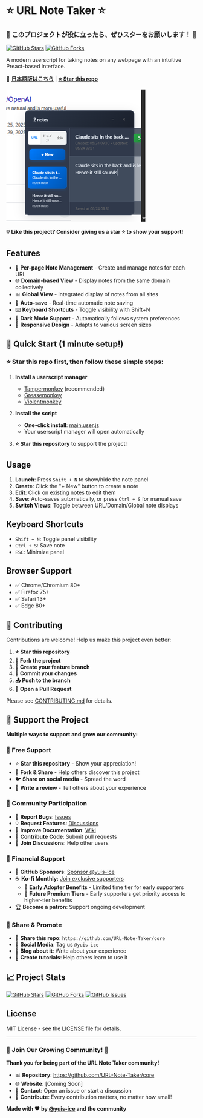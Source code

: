 # ⭐ URL Note Taker ⭐

### 🚀 このプロジェクトが役に立ったら、ぜひスターをお願いします！ 🚀

[![GitHub Stars](https://img.shields.io/github/stars/URL-Note-Taker/core?style=social)](https://github.com/URL-Note-Taker/core/stargazers)
[![GitHub Forks](https://img.shields.io/github/forks/URL-Note-Taker/core?style=social)](https://github.com/URL-Note-Taker/core/network/members)

A modern userscript for taking notes on any webpage with an intuitive Preact-based interface.

📝 **[日本語版はこちら](README.ja.md)** | **[⭐ Star this repo](https://github.com/URL-Note-Taker/core)**

![URL Note Taker Screenshot](assets/app.png)

**💡 Like this project? Consider giving us a star ⭐ to show your support!**

## Features

- 📝 **Per-page Note Management** - Create and manage notes for each URL
- 🌐 **Domain-based View** - Display notes from the same domain collectively  
- 📊 **Global View** - Integrated display of notes from all sites
- 💾 **Auto-save** - Real-time automatic note saving
- ⌨️ **Keyboard Shortcuts** - Toggle visibility with Shift+N
- 🎨 **Dark Mode Support** - Automatically follows system preferences
- 📱 **Responsive Design** - Adapts to various screen sizes

## 🚀 Quick Start (1 minute setup!)

### ⭐ Star this repo first, then follow these simple steps:

1. **Install a userscript manager**
   - [Tampermonkey](https://www.tampermonkey.net/) (recommended)
   - [Greasemonkey](https://www.greasespot.net/)
   - [Violentmonkey](https://violentmonkey.github.io/)

2. **Install the script**
   - **One-click install**: [main.user.js](main.user.js)
   - Your userscript manager will open automatically

3. **⭐ Star this repository** to support the project!

## Usage

1. **Launch**: Press `Shift + N` to show/hide the note panel
2. **Create**: Click the "+ New" button to create a note
3. **Edit**: Click on existing notes to edit them
4. **Save**: Auto-saves automatically, or press `Ctrl + S` for manual save
5. **Switch Views**: Toggle between URL/Domain/Global note displays

## Keyboard Shortcuts

- `Shift + N`: Toggle panel visibility
- `Ctrl + S`: Save note
- `ESC`: Minimize panel

## Browser Support

- ✅ Chrome/Chromium 80+
- ✅ Firefox 75+
- ✅ Safari 13+
- ✅ Edge 80+

## 🤝 Contributing

Contributions are welcome! Help us make this project even better:

1. **⭐ Star this repository**
2. **🍴 Fork the project**
3. **🔧 Create your feature branch**
4. **📝 Commit your changes**
5. **📤 Push to the branch**
6. **🎯 Open a Pull Request**

Please see [CONTRIBUTING.md](CONTRIBUTING.md) for details.

## 💪 Support the Project

**Multiple ways to support and grow our community:**

### 🌟 Free Support
- ⭐ **Star this repository** - Show your appreciation!
- 🍴 **Fork & Share** - Help others discover this project
- 🐦 **Share on social media** - Spread the word
- 📝 **Write a review** - Tell others about your experience

### 🤝 Community Participation  
- 🐛 **Report Bugs**: [Issues](../../issues)
- 💡 **Request Features**: [Discussions](../../discussions)
- 📖 **Improve Documentation**: [Wiki](../../wiki)
- 🔧 **Contribute Code**: Submit pull requests
- 💬 **Join Discussions**: Help other users

### 💝 Financial Support
- 💖 **GitHub Sponsors**: [Sponsor @yuis-ice](https://github.com/sponsors/yuis-ice)
- ☕ **Ko-fi Monthly**: [Join exclusive supporters](https://ko-fi.com/aiops)
  - 🌟 **Early Adopter Benefits** - Limited time tier for early supporters
  - 🎯 **Future Premium Tiers** - Early supporters get priority access to higher-tier benefits
- 🏆 **Become a patron**: Support ongoing development

### 📢 Share & Promote
- 🔗 **Share this repo**: `https://github.com/URL-Note-Taker/core`
- 📱 **Social Media**: Tag us `@yuis-ice`
- 📝 **Blog about it**: Write about your experience
- 🎥 **Create tutorials**: Help others learn to use it

## 📈 Project Stats

[![GitHub Stars](https://img.shields.io/github/stars/URL-Note-Taker/core?style=for-the-badge&color=gold)](https://github.com/URL-Note-Taker/core/stargazers)
[![GitHub Forks](https://img.shields.io/github/forks/URL-Note-Taker/core?style=for-the-badge&color=blue)](https://github.com/URL-Note-Taker/core/network/members)
[![GitHub Issues](https://img.shields.io/github/issues/URL-Note-Taker/core?style=for-the-badge&color=red)](https://github.com/URL-Note-Taker/core/issues)

## License

MIT License - see the [LICENSE](LICENSE) file for details.

---

### 🌟 Join Our Growing Community! 🌟

**Thank you for being part of the URL Note Taker community!**

- 📊 **Repository**: https://github.com/URL-Note-Taker/core
- 🌐 **Website**: [Coming Soon]
- 📧 **Contact**: Open an issue or start a discussion
- 🤝 **Contribute**: Every contribution matters, no matter how small!

**Made with ❤️ by [@yuis-ice](https://github.com/yuis-ice) and the community**
